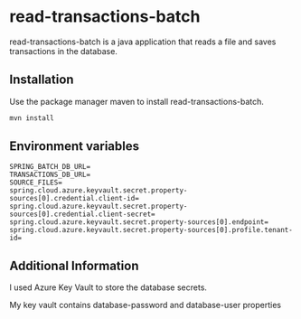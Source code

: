 # read-transactions-batch

read-transactions-batch is a java application that reads a file and saves transactions in the database.

## Installation

Use the package manager maven to install read-transactions-batch.

```bash
mvn install
```

## Environment variables

```
SPRING_BATCH_DB_URL=
TRANSACTIONS_DB_URL=
SOURCE_FILES=
spring.cloud.azure.keyvault.secret.property-sources[0].credential.client-id=
spring.cloud.azure.keyvault.secret.property-sources[0].credential.client-secret=
spring.cloud.azure.keyvault.secret.property-sources[0].endpoint=
spring.cloud.azure.keyvault.secret.property-sources[0].profile.tenant-id=
```

## Additional Information
I used Azure Key Vault to store the database secrets.

My key vault contains database-password and database-user properties

